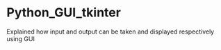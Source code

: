 # Python_GUI_tkinter
Explained how input and output can be taken and displayed respectively using GUI
